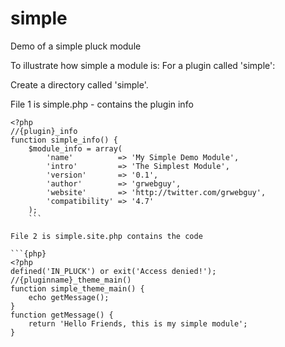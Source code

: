 # simple
Demo of a simple pluck module

To illustrate how simple a module is:
For a plugin called 'simple':

Create a directory called 'simple'.

File 1 is simple.php - contains the plugin info

```{php}
<?php
//{plugin}_info
function simple_info() {
    $module_info = array(
        'name'          => 'My Simple Demo Module',
        'intro'         => 'The Simplest Module',
        'version'       => '0.1',
        'author'        => 'grwebguy',
        'website'       => 'http://twitter.com/grwebguy',
        'compatibility' => '4.7'
    );
    ```

File 2 is simple.site.php contains the code

```{php}
<?php
defined('IN_PLUCK') or exit('Access denied!');
//{pluginname}_theme_main()
function simple_theme_main() {
    echo getMessage();
}
function getMessage() {
    return 'Hello Friends, this is my simple module';
}
```
